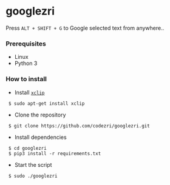 # googlezri

Press `ALT + SHIFT + G` to Google selected text from anywhere..


### Prerequisites

- Linux
- Python 3


### How to install
- Install [`xclip`](https://linux.die.net/man/1/xclip)
```
 $ sudo apt-get install xclip
```

- Clone the repository
```
 $ git clone https://github.com/codezri/googlezri.git
```

- Install dependencies
```
 $ cd googlezri
 $ pip3 install -r requirements.txt
```

- Start the script
```
 $ sudo ./googlezri
```


